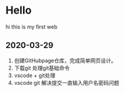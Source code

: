 # Hello

hi this is my first web

## 2020-03-29 

1. 创建GitHubpage仓库，完成简单网页设计。
2. 下载git 处理git基础命令
3. vscode + git处理
4. vscode git 解决提交一直输入用户名密码问题

